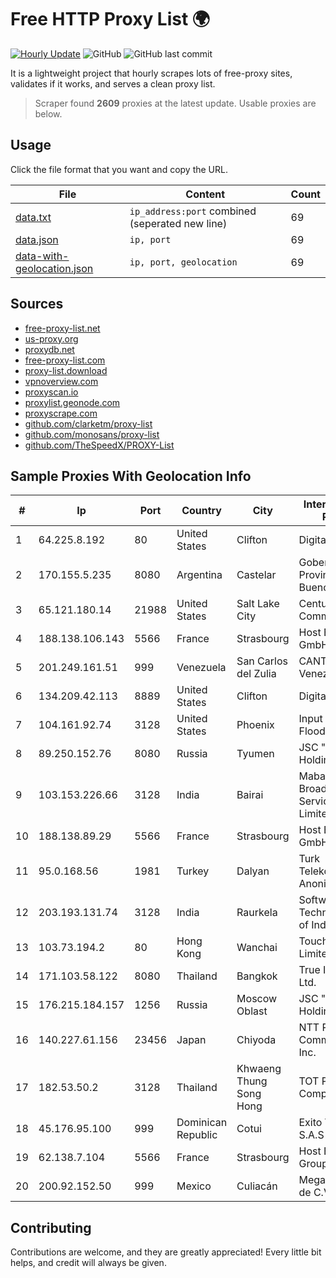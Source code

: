 
# Free HTTP Proxy List 🌍

[![Hourly Update](https://github.com/mertguvencli/http-proxy-list/actions/workflows/main.yml/badge.svg?branch=main)](https://github.com/mertguvencli/http-proxy-list/actions/workflows/main.yml)
![GitHub](https://img.shields.io/github/license/mertguvencli/http-proxy-list)
![GitHub last commit](https://img.shields.io/github/last-commit/mertguvencli/http-proxy-list)

It is a lightweight project that hourly scrapes lots of free-proxy sites, validates if it works, and serves a clean proxy list.


> Scraper found **2609** proxies at the latest update. Usable proxies are below.

## Usage

Click the file format that you want and copy the URL.


|File|Content|Count|
|----|-------|-----|
|[data.txt](https://raw.githubusercontent.com/mertguvencli/http-proxy-list/main/proxy-list/data.txt)|`ip_address:port` combined (seperated new line)|69|
|[data.json](https://raw.githubusercontent.com/mertguvencli/http-proxy-list/main/proxy-list/data.json)|`ip, port`|69|
|[data-with-geolocation.json](https://raw.githubusercontent.com/mertguvencli/http-proxy-list/main/proxy-list/data-with-geolocation.json)|`ip, port, geolocation`|69|

## Sources

* [free-proxy-list.net](https://free-proxy-list.net)
* [us-proxy.org](https://www.us-proxy.org)
* [proxydb.net](http://proxydb.net)
* [free-proxy-list.com](https://free-proxy-list.com/?page=&port=&type%5B%5D=http&type%5B%5D=https&up_time=0&search=Search)
* [proxy-list.download](https://www.proxy-list.download/HTTP)
* [vpnoverview.com](https://vpnoverview.com/privacy/anonymous-browsing/free-proxy-servers)
* [proxyscan.io](https://www.proxyscan.io)
* [proxylist.geonode.com](https://proxylist.geonode.com/api/proxy-list?limit=300&page=1&sort_by=lastChecked&sort_type=desc&protocols=http,https)
* [proxyscrape.com](https://api.proxyscrape.com/v2/?request=displayproxies&protocol=http&timeout=10000&country=all&ssl=all&anonymity=all)
* [github.com/clarketm/proxy-list](https://raw.githubusercontent.com/clarketm/proxy-list/master/proxy-list-raw.txt)
* [github.com/monosans/proxy-list](https://raw.githubusercontent.com/monosans/proxy-list/main/proxies/http.txt)
* [github.com/TheSpeedX/PROXY-List](https://raw.githubusercontent.com/TheSpeedX/PROXY-List/master/http.txt)


## Sample Proxies With Geolocation Info

|#|Ip|Port|Country|City|Internet Service Provider|
|-|--|----|-------|----|-------------------------|
|1|64.225.8.192|80|United States|Clifton|DigitalOcean, LLC|
|2|170.155.5.235|8080|Argentina|Castelar|Gobernacion de la Provincia de Buenos Aires|
|3|65.121.180.14|21988|United States|Salt Lake City|CenturyLink Communications|
|4|188.138.106.143|5566|France|Strasbourg|Host Europe GmbH|
|5|201.249.161.51|999|Venezuela|San Carlos del Zulia|CANTV Servicios, Venezuela|
|6|134.209.42.113|8889|United States|Clifton|DigitalOcean, LLC|
|7|104.161.92.74|3128|United States|Phoenix|Input Output Flood LLC|
|8|89.250.152.76|8080|Russia|Tyumen|JSC "ER-Telecom Holding"|
|9|103.153.226.66|3128|India|Bairai|Maba Safenet Broadband Services Private Limited|
|10|188.138.89.29|5566|France|Strasbourg|Host Europe GmbH|
|11|95.0.168.56|1981|Turkey|Dalyan|Turk Telekomunikasyon Anonim Sirketi|
|12|203.193.131.74|3128|India|Raurkela|Software Technology Parks of India, Society|
|13|103.73.194.2|80|Hong Kong|Wanchai|TouchPal HK Co., Limited|
|14|171.103.58.122|8080|Thailand|Bangkok|True Internet Co., Ltd.|
|15|176.215.184.157|1256|Russia|Moscow Oblast|JSC "ER-Telecom Holding"|
|16|140.227.61.156|23456|Japan|Chiyoda|NTT PC Communications, Inc.|
|17|182.53.50.2|3128|Thailand|Khwaeng Thung Song Hong|TOT Public Company Limited|
|18|45.176.95.100|999|Dominican Republic|Cotui|Exito Vision Cable S.A.S|
|19|62.138.7.104|5566|France|Strasbourg|Host Europe Group|
|20|200.92.152.50|999|Mexico|Culiacán|Mega Cable, S.A. de C.V.|



## Contributing

Contributions are welcome, and they are greatly appreciated! Every
little bit helps, and credit will always be given.


